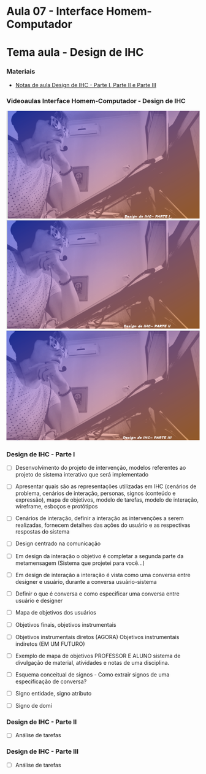 # Aula 07 - Interface Homem-Computador
# Tema aula - Design de IHC


### Materiais
- [Notas de aula Design de IHC - Parte I, Parte II e Parte III](design_de_ihc.pdf)


### Videoaulas Interface Homem-Computador -  Design de IHC
[![Design de IHC - Parte I](capa_14.png)](https://youtu.be/KkANG3_zaic)
[![Design de IHC - Parte II](capa_15.png)](https://youtu.be/yA6xtST_G8Q)
[![Design de IHC - Parte III](capa_16.png)](https://youtu.be/_fdcRcmcGsw)



### Design de IHC - Parte I 

- [ ]  Desenvolvimento do projeto de intervenção, modelos referentes ao projeto de sistema interativo que será implementado
- [ ]  Apresentar quais são as representações utilizadas em IHC (cenários de problema, cenários de interação, personas, signos (conteúdo e expressão), mapa de objetivos, modelo de tarefas, modelo de interação, wireframe, esboços e protótipos
- [ ]  Cenários de interação, definir a interação as intervenções a serem realizadas, fornecem detalhes das ações do usuário e as respectivas respostas do sistema
- [ ]  Design centrado na comunicação 
- [ ]  Em design da interação o objetivo é completar a segunda parte da metamensagem (Sistema que projetei para você...)
- [ ]  Em design de interação a interação é vista como uma conversa entre designer e usuário, durante a conversa usuário-sistema
- [ ]  Definir o que é conversa e como especificar uma conversa entre usuário e designer
- [ ]  Mapa de objetivos dos usuários
- [ ]  Objetivos finais, objetivos instrumentais
- [ ]  Objetivos instrumentais diretos (AGORA) Objetivos instrumentais indiretos (EM UM FUTURO)
- [ ]  Exemplo de mapa de objetivos PROFESSOR E ALUNO sistema de divulgação de material, atividades e notas de uma disciplina.
- [ ]  Esquema conceitual de signos - Como extrair signos de uma especificação de conversa?
- [ ]  Signo entidade, signo atributo
- [ ]  Signo de domí





### Design de IHC - Parte II  

- [ ]  Análise de tarefas


### Design de IHC - Parte III 
- [ ]  Análise de tarefas
